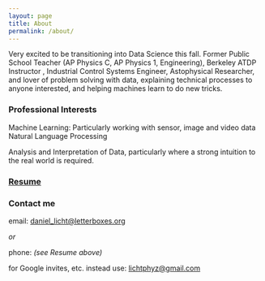 ```yaml
---
layout: page
title: About
permalink: /about/
---
```


Very excited to be transitioning into Data Science this fall.
  Former Public School Teacher (AP Physics C, AP Physics 1, Engineering), Berkeley ATDP Instructor
  , Industrial Control Systems Engineer, Astophysical Researcher, and lover of problem solving with data, explaining technical processes to anyone interested, and helping machines learn to do new tricks.

### Professional Interests

Machine Learning:
  Particularly working with sensor, image and video data
  Natural Language Processing

Analysis and Interpretation of Data, particularly where a strong intuition to the
real world is required.

### [Resume](https://resume.creddle.io/embed/c8aiqli09p4)

### Contact me

email: [daniel_licht@letterboxes.org](mailto:daniel_licht@letterboxes.org)

*or*

phone: *(see Resume above)*

for Google invites, etc. instead use:
[lichtphyz@gmail.com](mailto:lichtphyz@gmail.com)
